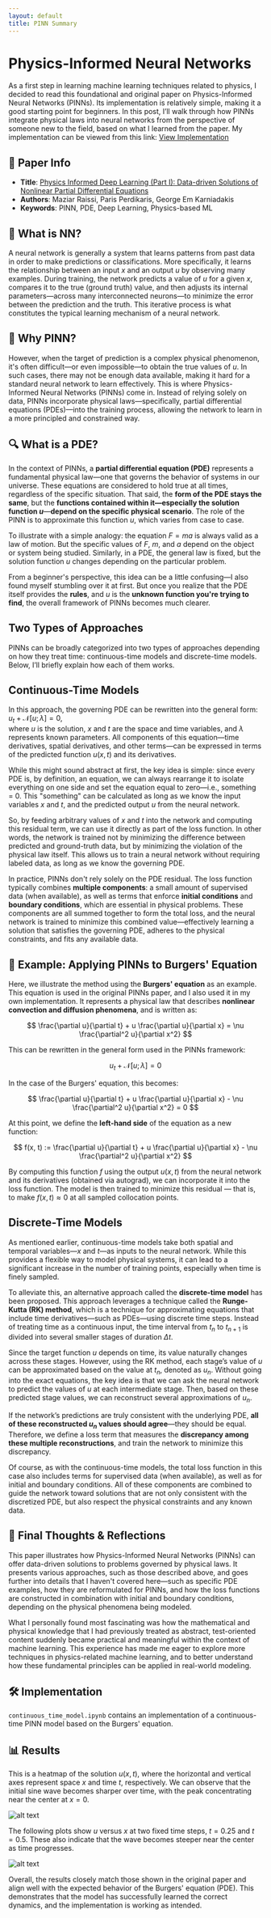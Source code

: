 ```yaml
---
layout: default
title: PINN Summary
---
```


<!-- MathJax Script -->
<script type="text/javascript" async
  src="https://cdn.jsdelivr.net/npm/mathjax@3/es5/tex-mml-chtml.js">
</script>


# Physics-Informed Neural Networks

As a first step in learning machine learning techniques related to physics, I decided to read this foundational and original paper on Physics-Informed Neural Networks (PINNs). Its implementation is relatively simple, making it a good starting point for beginners. In this post, I’ll walk through how PINNs integrate physical laws into neural networks from the perspective of someone new to the field, based on what I learned from the paper. My implementation can be viewed from this link: [View Implementation](https://github.com/skato-kx/skato-kx.github.io-pinn-research-)

## 🔗 Paper Info

- **Title**: [Physics Informed Deep Learning (Part I): Data-driven Solutions of Nonlinear Partial Differential Equations](https://arxiv.org/abs/1711.10561)
- **Authors**: Maziar Raissi, Paris Perdikaris, George Em Karniadakis
- **Keywords**: PINN, PDE, Deep Learning, Physics-based ML

## 🧠 What is NN?

A neural network is generally a system that learns patterns from past data in order to make predictions or classifications. More specifically, it learns the relationship between an input $x$ and an output $u$ by observing many examples. During training, the network predicts a value of $u$ for a given $x$, compares it to the true (ground truth) value, and then adjusts its internal parameters—across many interconnected neurons—to minimize the error between the prediction and the truth. This iterative process is what constitutes the typical learning mechanism of a neural network.

## 🧠 Why PINN?

However, when the target of prediction is a complex physical phenomenon, it's often difficult—or even impossible—to obtain the true values of $u$. In such cases, there may not be enough data available, making it hard for a standard neural network to learn effectively. This is where Physics-Informed Neural Networks (PINNs) come in. Instead of relying solely on data, PINNs incorporate physical laws—specifically, partial differential equations (PDEs)—into the training process, allowing the network to learn in a more principled and constrained way.

## 🔍 What is a PDE?

In the context of PINNs, a **partial differential equation (PDE)** represents a fundamental physical law—one that governs the behavior of systems in our universe. These equations are considered to hold true at all times, regardless of the specific situation. That said, the **form of the PDE stays the same**, but the **functions contained within it—especially the solution function $u$**—**depend on the specific physical scenario**. The role of the PINN is to approximate this function $u$, which varies from case to case.

To illustrate with a simple analogy: the equation $F = ma$ is always valid as a law of motion. But the specific values of $F$, $m$, and $a$ depend on the object or system being studied. Similarly, in a PDE, the general law is fixed, but the solution function $u$ changes depending on the particular problem.

From a beginner's perspective, this idea can be a little confusing—I also found myself stumbling over it at first. But once you realize that the PDE itself provides the **rules**, and $u$ is the **unknown function you're trying to find**, the overall framework of PINNs becomes much clearer.

## Two Types of Approaches

PINNs can be broadly categorized into two types of approaches depending on how they treat time: continuous-time models and discrete-time models. Below, I’ll briefly explain how each of them works.

## Continuous-Time Models

In this approach, the governing PDE can be rewritten into the general form:  
$u_t + \mathcal{N}[u; \lambda] = 0$,  
where $u$ is the solution, $x$ and $t$ are the space and time variables, and $\lambda$ represents known parameters. All components of this equation—time derivatives, spatial derivatives, and other terms—can be expressed in terms of the predicted function $u(x,t)$ and its derivatives.

While this might sound abstract at first, the key idea is simple: since every PDE is, by definition, an equation, we can always rearrange it to isolate everything on one side and set the equation equal to zero—i.e., something = 0. This "something" can be calculated as long as we know the input variables $x$ and $t$, and the predicted output $u$ from the neural network.

So, by feeding arbitrary values of $x$ and $t$ into the network and computing this residual term, we can use it directly as part of the loss function. In other words, the network is trained not by minimizing the difference between predicted and ground-truth data, but by minimizing the violation of the physical law itself. This allows us to train a neural network without requiring labeled data, as long as we know the governing PDE.

In practice, PINNs don't rely solely on the PDE residual. The loss function typically combines **multiple components**: a small amount of supervised data (when available), as well as terms that enforce **initial conditions** and **boundary conditions**, which are essential in physical problems. These components are all summed together to form the total loss, and the neural network is trained to minimize this combined value—effectively learning a solution that satisfies the governing PDE, adheres to the physical constraints, and fits any available data.

## 🧾 Example: Applying PINNs to Burgers' Equation

Here, we illustrate the method using the **Burgers' equation** as an example. This equation is used in the original PINNs paper, and I also used it in my own implementation. It represents a physical law that describes **nonlinear convection and diffusion phenomena**, and is written as:

$$
\frac{\partial u}{\partial t} + u \frac{\partial u}{\partial x} = \nu \frac{\partial^2 u}{\partial x^2}
$$

This can be rewritten in the general form used in the PINNs framework:

$$
u_t + \mathcal{N}[u; \lambda] = 0
$$

In the case of the Burgers' equation, this becomes:

$$
\frac{\partial u}{\partial t} + u \frac{\partial u}{\partial x} - \nu \frac{\partial^2 u}{\partial x^2} = 0
$$

At this point, we define the **left-hand side** of the equation as a new function:

$$
f(x, t) := \frac{\partial u}{\partial t} + u \frac{\partial u}{\partial x} - \nu \frac{\partial^2 u}{\partial x^2}
$$

By computing this function $f$ using the output $u(x, t)$ from the neural network and its derivatives (obtained via autograd), we can incorporate it into the loss function. The model is then trained to minimize this residual — that is, to make $f(x, t) \approx 0$ at all sampled collocation points.

## Discrete-Time Models

As mentioned earlier, continuous-time models take both spatial and temporal variables—$x$ and $t$—as inputs to the neural network. While this provides a flexible way to model physical systems, it can lead to a significant increase in the number of training points, especially when time is finely sampled.

To alleviate this, an alternative approach called the **discrete-time model** has been proposed. This approach leverages a technique called the **Runge-Kutta (RK) method**, which is a technique for approximating equations that include time derivatives—such as PDEs—using discrete time steps. Instead of treating time as a continuous input, the time interval from $t_n$ to $t_{n+1}$ is divided into several smaller stages of duration $\Delta t$.

Since the target function $u$ depends on time, its value naturally changes across these stages. However, using the RK method, each stage’s value of $u$ can be approximated based on the value at $t_n$, denoted as $u_n$. Without going into the exact equations, the key idea is that we can ask the neural network to predict the values of $u$ at each intermediate stage. Then, based on these predicted stage values, we can reconstruct several approximations of $u_n$.

If the network’s predictions are truly consistent with the underlying PDE, **all of these reconstructed $u_n$ values should agree**—they should be equal. Therefore, we define a loss term that measures the **discrepancy among these multiple reconstructions**, and train the network to minimize this discrepancy.

Of course, as with the continuous-time models, the total loss function in this case also includes terms for supervised data (when available), as well as for initial and boundary conditions. All of these components are combined to guide the network toward solutions that are not only consistent with the discretized PDE, but also respect the physical constraints and any known data.

## 💭 Final Thoughts & Reflections

This paper illustrates how Physics-Informed Neural Networks (PINNs) can offer data-driven solutions to problems governed by physical laws. It presents various approaches, such as those described above, and goes further into details that I haven't covered here—such as specific PDE examples, how they are reformulated for PINNs, and how the loss functions are constructed in combination with initial and boundary conditions, depending on the physical phenomena being modeled.

What I personally found most fascinating was how the mathematical and physical knowledge that I had previously treated as abstract, test-oriented content suddenly became practical and meaningful within the context of machine learning. This experience has made me eager to explore more techniques in physics-related machine learning, and to better understand how these fundamental principles can be applied in real-world modeling.

## 🛠️ Implementation

`continuous_time_model.ipynb` contains an implementation of a continuous-time PINN model based on the Burgers' equation.

## 📊 Results

This is a heatmap of the solution $u(x, t)$, where the horizontal and vertical axes represent space $x$ and time $t$, respectively. We can observe that the initial sine wave becomes sharper over time, with the peak concentrating near the center at $x = 0$.

![alt text](image.png)

The following plots show $u$ versus $x$ at two fixed time steps, $t = 0.25$ and $t = 0.5$. These also indicate that the wave becomes steeper near the center as time progresses.

![alt text](image-1.png)

Overall, the results closely match those shown in the original paper and align well with the expected behavior of the Burgers' equation (PDE). This demonstrates that the model has successfully learned the correct dynamics, and the implementation is working as intended.